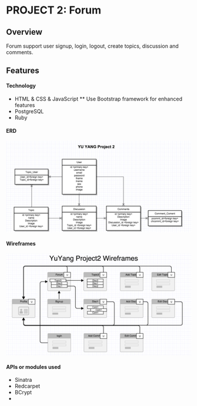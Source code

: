 # PROJECT 2: Forum

## Overview

Forum support user signup, login, logout, create topics, discussion and comments.

## Features

#### Technology

* HTML & CSS & JavaScript
** Use Bootstrap framework for enhanced features
* PostgreSQL
* Ruby

#### ERD

![alt text](https://github.com/ulyssesyang/ulyssesyang.github.io/blob/master/Forum/ERD.jpg "Forum")

#### Wireframes

![alt text](https://github.com/ulyssesyang/ulyssesyang.github.io/blob/master/Forum/wireframes.jpg "Forum")

#### APIs or modules used

* Sinatra
* Redcarpet
* BCrypt
* 
